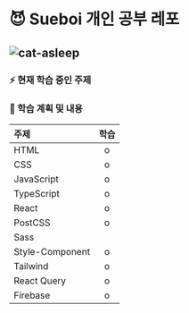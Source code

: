 # 😈 Sueboi 개인 공부 레포 <br/>

## ![cat-asleep](https://github.com/sooboi/learn/assets/103011139/13362d37-1816-4096-841d-185956b1c502)<p/>

### ⚡️ 현재 학습 중인 주제


### 📌 학습 계획 및 내용

| 주제            | 학습 |
| :-------------- | :--: |
| HTML            |  o   |
| CSS             |  o   |
| JavaScript      |  o   |
| TypeScript      |  o   |
| React           |  o   |
| PostCSS         |    o  |
| Sass            |      |
| Style-Component |  o   |
| Tailwind        |  o    |
| React Query     |  o  |
| Firebase        |  o   |
